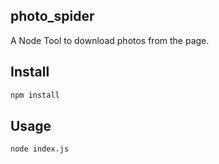 ## photo_spider 
A Node Tool to download photos from the page.

## Install
```bash
npm install
```

## Usage
```bash
node index.js
```
